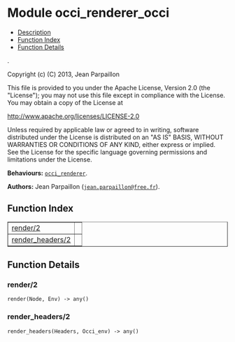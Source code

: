 

# Module occi_renderer_occi #
* [Description](#description)
* [Function Index](#index)
* [Function Details](#functions)

.

Copyright (c) (C) 2013, Jean Parpaillon

This file is provided to you under the Apache License,
Version 2.0 (the "License"); you may not use this file
except in compliance with the License.  You may obtain
a copy of the License at

http://www.apache.org/licenses/LICENSE-2.0

Unless required by applicable law or agreed to in writing,
software distributed under the License is distributed on an
"AS IS" BASIS, WITHOUT WARRANTIES OR CONDITIONS OF ANY
KIND, either express or implied.  See the License for the
specific language governing permissions and limitations
under the License.

__Behaviours:__ [`occi_renderer`](occi_renderer.md).

__Authors:__ Jean Parpaillon ([`jean.parpaillon@free.fr`](mailto:jean.parpaillon@free.fr)).

<a name="index"></a>

## Function Index ##


<table width="100%" border="1" cellspacing="0" cellpadding="2" summary="function index"><tr><td valign="top"><a href="#render-2">render/2</a></td><td></td></tr><tr><td valign="top"><a href="#render_headers-2">render_headers/2</a></td><td></td></tr></table>


<a name="functions"></a>

## Function Details ##

<a name="render-2"></a>

### render/2 ###

`render(Node, Env) -> any()`

<a name="render_headers-2"></a>

### render_headers/2 ###

`render_headers(Headers, Occi_env) -> any()`


